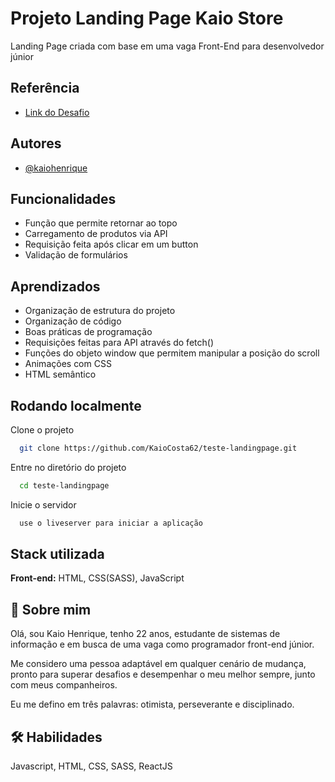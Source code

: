 
# Projeto Landing Page Kaio Store

Landing Page criada com base em uma vaga Front-End para desenvolvedor júnior
## Referência

 - [Link do Desafio](https://github.com/thiagocontaparatestes/testes-vaga-emprego/blob/main/teste-html-css-js.md)
 

## Autores

- [@kaiohenrique](https://www.linkedin.com/in/kaio-henrique-costa/)


## Funcionalidades

- Função que permite retornar ao topo
- Carregamento de produtos via API
- Requisição feita após clicar em um button
- Validação de formulários


## Aprendizados

- Organização de estrutura do projeto
- Organização de código
- Boas práticas de programação
- Requisições feitas para API através do fetch()
- Funções do objeto window que permitem manipular a posição do scroll
- Animações com CSS
- HTML semântico


## Rodando localmente

Clone o projeto

```bash
  git clone https://github.com/KaioCosta62/teste-landingpage.git
```

Entre no diretório do projeto

```bash
  cd teste-landingpage
```


Inicie o servidor

```bash
  use o liveserver para iniciar a aplicação
```


## Stack utilizada

**Front-end:** HTML, CSS(SASS), JavaScript



## 🚀 Sobre mim
Olá, sou Kaio Henrique, tenho 22 anos, estudante de sistemas de informação e em busca de uma vaga como programador front-end júnior.

Me considero uma pessoa adaptável em qualquer cenário de mudança, pronto para superar desafios e desempenhar o meu melhor sempre, junto com meus companheiros.

Eu me defino em três palavras: otimista, perseverante e disciplinado.


## 🛠 Habilidades
Javascript, HTML, CSS, SASS, ReactJS

